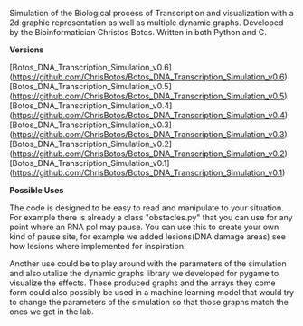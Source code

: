 Simulation of the Biological process of Transcription and visualization with a 2d graphic representation as well as multiple dynamic graphs.
Developed by the Bioinformatician Christos Botos.
Written in both Python and C.


**Versions**

[Botos_DNA_Transcription_Simulation_v0.6] (https://github.com/ChrisBotos/Botos_DNA_Transcription_Simulation_v0.6)
[Botos_DNA_Transcription_Simulation_v0.5] (https://github.com/ChrisBotos/Botos_DNA_Transcription_Simulation_v0.5)
[Botos_DNA_Transcription_Simulation_v0.4] (https://github.com/ChrisBotos/Botos_DNA_Transcription_Simulation_v0.4)
[Botos_DNA_Transcription_Simulation_v0.3] (https://github.com/ChrisBotos/Botos_DNA_Transcription_Simulation_v0.3)
[Botos_DNA_Transcription_Simulation_v0.2] (https://github.com/ChrisBotos/Botos_DNA_Transcription_Simulation_v0.2)
[Botos_DNA_Transcription_Simulation_v0.1] (https://github.com/ChrisBotos/Botos_DNA_Transcription_Simulation_v0.1)


**Possible Uses**

The code is designed to be easy to read and manipulate to your situation. 
For example there is already a class "obstacles.py" that you can use for any point where an RNA pol may pause.
You can use this to create your own kind of pause site, for example we added lesions(DNA damage areas) see how lesions where implemented for inspiration.

Another use could be to play around with the parameters of the simulation and also utalize the dynamic graphs library we developed for pygame to visualize the effects.
These produced graphs and the arrays they come form could also possibly be used in a machine learning model that would try to change the parameters of the simulation so that those graphs match the ones we get in the lab.
